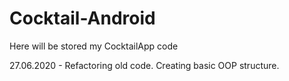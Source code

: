 # Cocktail-Android
Here will be stored my CocktailApp code

27.06.2020 - Refactoring old code. Creating basic OOP structure. 
